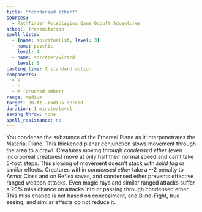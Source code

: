 ```yaml
---
title: "*condensed ether*"
sources:
  - Pathfinder Roleplaying Game Occult Adventures
school: transmutation
spell_lists:
  - {name: spiritualist, level: 3}
  - name: psychic
    level: 4
  - name: sorcerer/wizard
    level: 5
casting_time: 1 standard action
components:
  - V
  - S
  - M (crushed amber)
range: medium
target: 20-ft.-radius spread
duration: 1 minute/level
saving_throw: none
spell_resistance: no
---
```


You condense the substance of the Ethereal Plane as it interpenetrates the Material Plane. This thickened planar conjunction slows movement through the area to a crawl. Creatures moving through *condensed ether* (even incorporeal creatures) move at only half their normal speed and can't take 5-foot steps. This slowing of movement doesn't stack with *solid fog* or similar effects. Creatures within *condensed ether* take a --2 penalty to Armor Class and on Reflex saves, and condensed ether prevents effective ranged weapon attacks. Even magic rays and similar ranged attacks suffer a 20% miss chance on attacks into or passing through condensed ether. This miss chance is not based on concealment, and Blind-Fight, true seeing, and similar effects do not reduce it.
